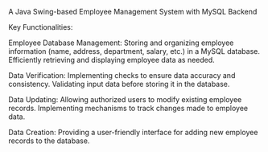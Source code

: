 A Java Swing-based Employee Management System with MySQL Backend

Key Functionalities:

Employee Database Management:
Storing and organizing employee information (name, address, department, salary, etc.) in a MySQL database.
Efficiently retrieving and displaying employee data as needed.

Data Verification:
Implementing checks to ensure data accuracy and consistency.
Validating input data before storing it in the database.

Data Updating:
Allowing authorized users to modify existing employee records.
Implementing mechanisms to track changes made to employee data.

Data Creation:
Providing a user-friendly interface for adding new employee records to the database.
